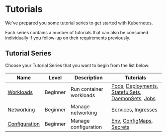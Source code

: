 # Tutorials

We've prepared you some tutorial series to get started with Kubernetes.

Each series contains a number of tutorials that can also be consumed individually if you follow-up on their requirements previously.

## Tutorial Series

Choose your Tutorial Series that you want to begin from the list below:

| Name                                      | Level    | Description             | Tutorials                                                                                                                                                                                                                    |
|-------------------------------------------|----------|-------------------------|------------------------------------------------------------------------------------------------------------------------------------------------------------------------------------------------------------------------------|
| [Workloads](tutorials/workloads/)         | Beginner | Run container workloads | [Pods](/tutorials/workloads/pods/), [Deployments](/tutorials/workloads/deployments/), [StatefulSets](/tutorials/workloads/statefulsets/), [DaemonSets](/tutorials/workloads/daemonsets/), [Jobs](/tutorials/workloads/jobs/) |
| [Networking](tutorials/networking/)       | Beginner | Manage networking       | [Services](/tutorials/networking/services/), [Ingresses](/tutorials/networking/ingresses/)                                                                                                                                   |
| [Configuration](tutorials/configuration/) | Beginner | Manage configuration    | [Env](/tutorials/configuration/env/), [ConfigMaps](/tutorials/configuration/configmaps/), [Secrets](/tutorials/configuration/secrets/)                                                                                       |
